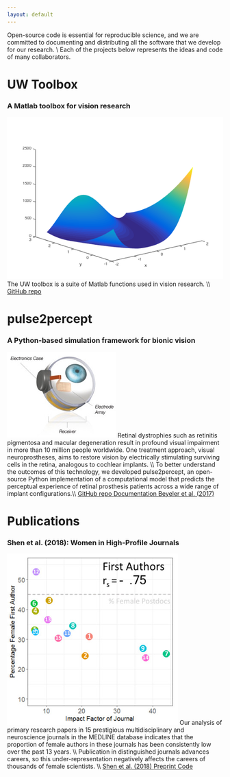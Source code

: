 ```yaml
---
layout: default
---
```


Open-source code is essential for reproducible science,
and we are committed to documenting and distributing all the software
that we develop for our research. \\
Each of the projects below represents the ideas and code of many collaborators.



# UW Toolbox

### A Matlab toolbox for vision research

<img src="assets/images/uwtoolbox.png" class="project float-left"/>
The UW toolbox is a suite of Matlab functions used in vision research. \\
<a href="https://github.com/VisCog/UWToolbox" class="button">
  GitHub repo
</a>

<br clear="both"/>



# pulse2percept

### A Python-based simulation framework for bionic vision

<img src="assets/images/retinalimplant.jpg" class="project float-left"/>
Retinal dystrophies such as retinitis pigmentosa and macular degeneration
result in profound visual impairment in more than 10 million people worldwide.
One treatment approach, visual neuroprostheses, aims to restore vision
by electrically stimulating surviving cells in the retina,
analogous to cochlear implants. \\
To better understand the outcomes of this technology, we developed pulse2percept,
an open-source Python implementation of a computational model
that predicts the perceptual experience of retinal prosthesis patients
across a wide range of implant configurations.\\
<a href="https://github.com/uwescience/pulse2percept" class="button">
  GitHub repo
</a>
<a href="http://uwescience.github.io/pulse2percept/" class="button">
  Documentation
</a>
<a href="https://doi.org/10.25080/shinma-7f4c6e7-00c" class="button">
  Beyeler et al. (2017)
</a>

<br clear="both"/>



# Publications

### Shen et al. (2018): Women in High-Profile Journals

<img src="assets/images/womeninscience.jpg" class="project float-left"/>
Our analysis of primary research papers in
15 prestigious multidisciplinary and neuroscience journals
in the MEDLINE database
indicates that the proportion of female authors in these journals
has been consistently low over the past 13 years. \\
Publication in distinguished journals advances careers,
so this under-representation negatively affects the careers
of thousands of female scientists. \\
<a href="https://www.nature.com/articles/d41586-018-02833-1" class="button">
  Shen et al. (2018)
</a>
<a href="https://www.biorxiv.org/content/early/2018/03/08/275362" class="button">
  Preprint
</a>
<a href="https://github.com/VisCog/Women_in_high_profile_journals" class="button">
  Code
</a>

<br clear="both"/>


